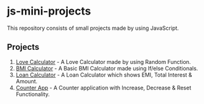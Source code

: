 # js-mini-projects

This repository consists of small projects made by using JavaScript.

## Projects 

1. [Love Calculator](https://git-ritesh.github.io/js-mini-projects/01-love-calculator/index.html) - A Love Calculator made by using Random Function.
2. [BMI Calculator](https://git-ritesh.github.io/js-mini-projects/02-BMI-calculator/index.html) - A Basic BMI Calculator made using If/else Conditionals.
3. [Loan Calculator](https://git-ritesh.github.io/js-mini-projects/03-loan-calculator/index.html) - A Loan Calculator which shows EMI, Total Interest & Amount.
4. [Counter App](https://git-ritesh.github.io/js-mini-projects/04-counter-app/index.html) - A Counter application with Increase, Decrease & Reset Functionality. 